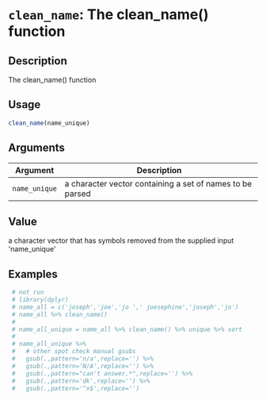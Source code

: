# `clean_name`: The clean_name() function

## Description


 The clean_name() function


## Usage

```r
clean_name(name_unique)
```


## Arguments

Argument      |Description
------------- |----------------
```name_unique```     |     a character vector containing a set of names to be parsed

## Value


 a character vector that has symbols removed from the supplied input 'name_unique'


## Examples

```r 
 # not run
 # library(dplyr)
 # name_all = c('joseph','joe','jo ',' joesephine','joseph','jo')
 # name_all %>% clean_name()
 #
 # name_all_unique = name_all %>% clean_name() %>% unique %>% sort
 #
 # name_all_unique %>%
 #   # other spot check manual gsubs
 #   gsub(.,pattern='n/a',replace='') %>%
 #   gsub(.,pattern='N/A',replace='') %>%
 #   gsub(.,pattern="can't answer.*",replace='') %>%
 #   gsub(.,pattern='dk',replace='') %>%
 #   gsub(.,pattern='^x$',replace='')
 ``` 

